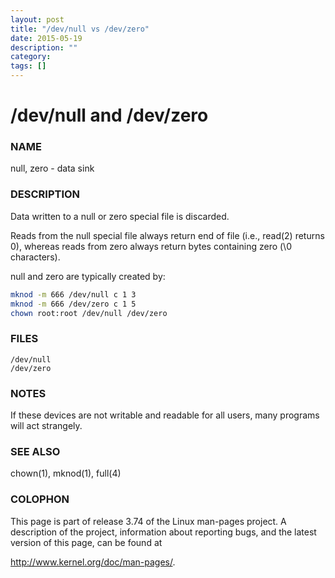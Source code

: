 ```yaml
---
layout: post
title: "/dev/null vs /dev/zero"
date: 2015-05-19
description: ""
category: 
tags: []
---
```


# /dev/null and /dev/zero

### NAME
null, zero - data sink

### DESCRIPTION
Data written to a null or zero special file is discarded.

Reads from the null special file always return end of file (i.e., read(2) returns 0), whereas reads from zero always return bytes containing zero (\0 characters).

null and zero are typically created by:

```sh
mknod -m 666 /dev/null c 1 3
mknod -m 666 /dev/zero c 1 5
chown root:root /dev/null /dev/zero
```

### FILES

```
/dev/null
/dev/zero
```

### NOTES
If these devices are not writable and readable for all users, many programs will act strangely.

### SEE ALSO
chown(1), mknod(1), full(4)

### COLOPHON
This  page  is  part  of  release  3.74  of  the  Linux  man-pages  project.   A  description  of  the project, information about reporting bugs, and the latest version of this page, can be found at

http://www.kernel.org/doc/man-pages/.
